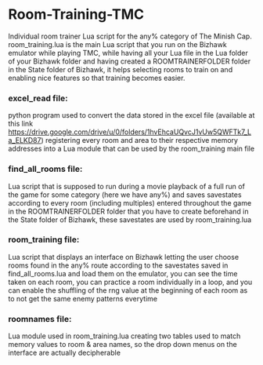 # Room-Training-TMC
Individual room trainer Lua script for the any% category of The Minish Cap.
room_training.lua is the main Lua script that you run on the Bizhawk emulator while playing TMC, while having all your Lua file in the Lua folder of your Bizhawk folder and having created a ROOMTRAINERFOLDER folder in the State folder of Bizhawk, it helps selecting rooms to train on and enabling nice features so that training becomes easier.

### excel_read file:
python program used to convert the data stored in the excel file (available at this link https://drive.google.com/drive/u/0/folders/1hvEhcaUQvcJ1vUw5QWFTk7_La_ELKD87) registering every room and area to their respective memory addresses into a Lua module that can be used by the room_training main file


### find_all_rooms file:
Lua script that is supposed to run during a movie playback of a full run of the game for some category (here we have any%) and saves savestates according to every room (including multiples) entered throughout the game in the ROOMTRAINERFOLDER folder that you have to create beforehand in the State folder of Bizhawk, these savestates are used by room_training.lua


### room_training file:
Lua script that displays an interface on Bizhawk letting the user choose rooms found in the any% route according to the savestates saved in find_all_rooms.lua and load them on the emulator, you can see the time taken on each room, you can practice a room individually in a loop, and you can enable the shuffling of the rng value at the beginning of each room as to not get the same enemy patterns everytime


### roomnames file:
Lua module used in room_training.lua creating two tables used to match memory values to room & area names, so the drop down menus on the interface are actually decipherable
